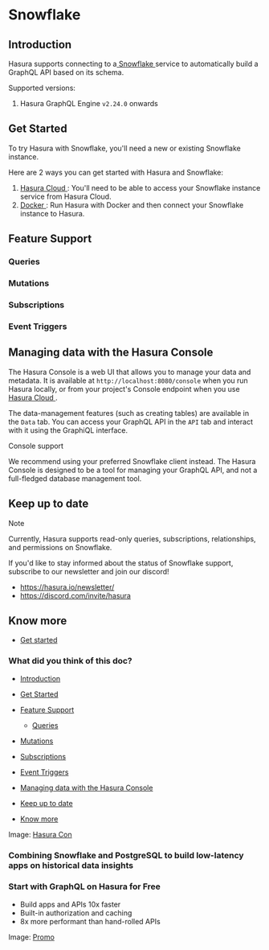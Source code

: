 # Snowflake

## Introduction​

Hasura supports connecting to a[ Snowflake ](https://www.snowflake.com)service to automatically build a GraphQL API based on its schema.

Supported versions:

1. Hasura GraphQL Engine `v2.24.0` onwards


## Get Started​

To try Hasura with Snowflake, you'll need a new or existing Snowflake instance.

Here are 2 ways you can get started with Hasura and Snowflake:

1. [ Hasura Cloud ](https://hasura.io/docs/latest/databases/snowflake/getting-started/cloud/): You'll need to be able to access your Snowflake
instance service from Hasura Cloud.
2. [ Docker ](https://hasura.io/docs/latest/databases/snowflake/getting-started/docker/): Run Hasura with Docker and then connect your Snowflake
instance to Hasura.


## Feature Support​

### Queries​

### Mutations​

### Subscriptions​

### Event Triggers​

## Managing data with the Hasura Console​

The Hasura Console is a web UI that allows you to manage your data and metadata. It is available at `http://localhost:8080/console` when you run Hasura locally, or from your project's Console endpoint when you use[ Hasura Cloud ](https://cloud.hasura.io).

The data-management features (such as creating tables) are available in the `Data` tab. You can access your GraphQL API
in the `API` tab and interact with it using the GraphiQL interface.

Console support

We recommend using your preferred Snowflake client instead. The Hasura Console is designed to be a tool for managing
your GraphQL API, and not a full-fledged database management tool.

## Keep up to date​

Note

Currently, Hasura supports read-only queries, subscriptions, relationships, and permissions on Snowflake.

If you'd like to stay informed about the status of Snowflake support, subscribe to our newsletter and join our
discord!

- [ https://hasura.io/newsletter/ ](https://hasura.io/newsletter/)
- [ https://discord.com/invite/hasura ](https://discord.com/invite/hasura)


## Know more​

- [ Get started ](https://hasura.io/docs/latest/databases/snowflake/getting-started/index/)


### What did you think of this doc?

- [ Introduction ](https://hasura.io/docs/latest/databases/snowflake/index/#introduction)
- [ Get Started ](https://hasura.io/docs/latest/databases/snowflake/index/#get-started)
- [ Feature Support ](https://hasura.io/docs/latest/databases/snowflake/index/#feature-support)
    - [ Queries ](https://hasura.io/docs/latest/databases/snowflake/index/#queries)

- [ Mutations ](https://hasura.io/docs/latest/databases/snowflake/index/#mutations)

- [ Subscriptions ](https://hasura.io/docs/latest/databases/snowflake/index/#subscriptions)

- [ Event Triggers ](https://hasura.io/docs/latest/databases/snowflake/index/#event-triggers)
- [ Managing data with the Hasura Console ](https://hasura.io/docs/latest/databases/snowflake/index/#managing-data-with-the-hasura-console)
- [ Keep up to date ](https://hasura.io/docs/latest/databases/snowflake/index/#keep-up-to-date)
- [ Know more ](https://hasura.io/docs/latest/databases/snowflake/index/#know-more)


Image: [ Hasura Con ](https://res.cloudinary.com/dh8fp23nd/image/upload/v1677756408/main-web/Group_11455_1_ziz1fz.png)

### Combining Snowflake and PostgreSQL to build low-latency apps on historical data insights

### Start with GraphQL on Hasura for Free

- Build apps and APIs 10x faster
- Built-in authorization and caching
- 8x more performant than hand-rolled APIs


Image: [ Promo ](https://hasura.io/docs/assets/images/hasura-free-ff60e409244e0ea12b5a3045d1a9096b.png)